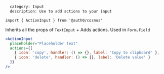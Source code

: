 ```meta
  category: Input
  description: Use to add actions to your input
```

`import { ActionInput } from '@auth0/cosmos'`

Inherits all the props of `TextInput` + Adds actions. Used in `Form.Field`

```jsx
<ActionInput
  placeholder="Placeholder text"
  actions={[
    { icon: 'copy', handler: () => {}, label: 'Copy to clipboard' },
    { icon: 'delete', handler: () => {}, label: 'Delete value' }
  ]}
/>
```
